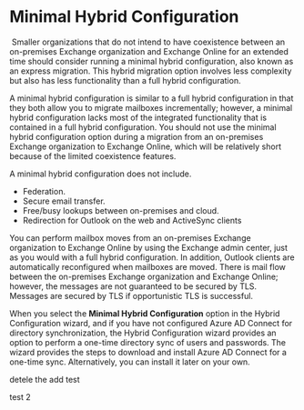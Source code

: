 # Minimal Hybrid Configuration

 Smaller organizations that do not intend to have coexistence between an on-premises Exchange organization and Exchange Online for an extended time should consider running a minimal hybrid configuration, also known as an express migration. This hybrid migration option involves less complexity but also has less functionality than a full hybrid configuration.

A minimal hybrid configuration is similar to a full hybrid configuration in that they both allow you to migrate mailboxes incrementally; however, a minimal hybrid configuration lacks most of the integrated functionality that is contained in a full hybrid configuration. You should not use the minimal hybrid configuration option during a migration from an on-premises Exchange organization to Exchange Online, which will be relatively short because of the limited coexistence features.

A minimal hybrid configuration does not include.

 *  Federation.
 *  Secure email transfer.
 *  Free/busy lookups between on-premises and cloud.
 *  Redirection for Outlook on the web and ActiveSync clients

You can perform mailbox moves from an on-premises Exchange organization to Exchange Online by using the Exchange admin center, just as you would with a full hybrid configuration. In addition, Outlook clients are automatically reconfigured when mailboxes are moved. There is mail flow between the on-premises Exchange organization and Exchange Online; however, the messages are not guaranteed to be secured by TLS. Messages are secured by TLS if opportunistic TLS is successful.

When you select the **Minimal Hybrid Configuration** option in the Hybrid Configuration wizard, and if you have not configured Azure AD Connect for directory synchronization, the Hybrid Configuration wizard provides an option to perform a one-time directory sync of users and passwords. The wizard provides the steps to download and install Azure AD Connect for a one-time sync. Alternatively, you can install it later on your own.

detele the add test 

test 2 
‎